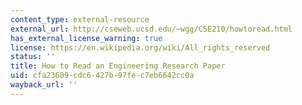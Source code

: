 ```yaml
---
content_type: external-resource
external_url: http://cseweb.ucsd.edu/~wgg/CSE210/howtoread.html
has_external_license_warning: true
license: https://en.wikipedia.org/wiki/All_rights_reserved
status: ''
title: How to Read an Engineering Research Paper
uid: cfa23609-cdc6-427b-97fe-c7eb6642cc0a
wayback_url: ''
---
```

